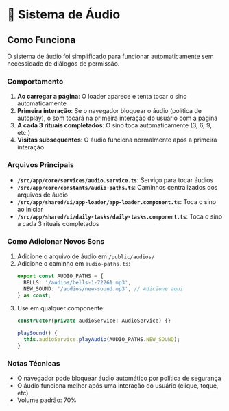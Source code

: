 # 🔔 Sistema de Áudio

## Como Funciona

O sistema de áudio foi simplificado para funcionar automaticamente sem necessidade de diálogos de permissão.

### Comportamento

1. **Ao carregar a página**: O loader aparece e tenta tocar o sino automaticamente
2. **Primeira interação**: Se o navegador bloquear o áudio (política de autoplay), o som tocará na primeira interação do usuário com a página
3. **A cada 3 rituais completados**: O sino toca automaticamente (3, 6, 9, etc.)
4. **Visitas subsequentes**: O áudio funciona normalmente após a primeira interação

### Arquivos Principais

- **`/src/app/core/services/audio.service.ts`**: Serviço para tocar áudios
- **`/src/app/core/constants/audio-paths.ts`**: Caminhos centralizados dos arquivos de áudio
- **`/src/app/shared/ui/app-loader/app-loader.component.ts`**: Toca o sino ao iniciar
- **`/src/app/shared/ui/daily-tasks/daily-tasks.component.ts`**: Toca o sino a cada 3 rituais completados

### Como Adicionar Novos Sons

1. Adicione o arquivo de áudio em `/public/audios/`
2. Adicione o caminho em `audio-paths.ts`:
   ```typescript
   export const AUDIO_PATHS = {
     BELLS: '/audios/bells-1-72261.mp3',
     NEW_SOUND: '/audios/new-sound.mp3', // Adicione aqui
   } as const;
   ```
3. Use em qualquer componente:
   ```typescript
   constructor(private audioService: AudioService) {}
   
   playSound() {
     this.audioService.playAudio(AUDIO_PATHS.NEW_SOUND);
   }
   ```

### Notas Técnicas

- O navegador pode bloquear áudio automático por política de segurança
- O áudio funciona melhor após uma interação do usuário (clique, toque, etc)
- Volume padrão: 70%
